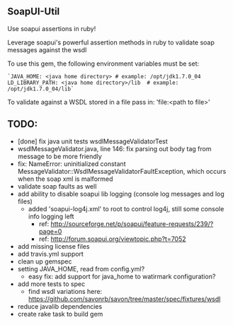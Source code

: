 SoapUI-Util
-----------

Use soapui assertions in ruby!

Leverage soapui's powerful assertion methods in ruby to validate soap messages against the wsdl

To use this gem, the following environment variables must be set:

    `JAVA_HOME: <java home directory> # example: /opt/jdk1.7.0_04
    LD_LIBRARY_PATH: <java home directory>/lib  # example: /opt/jdk1.7.0_04/lib`

To validate against a WSDL stored in a file pass in: 'file:&lt;path to file&gt;'


TODO:
-------
  * [done] fix java unit tests wsdlMessageValidatorTest
  * wsdlMessageValidator.java, line 146: fix parsing out body tag from message to be more friendly
  * fix: NameError: uninitialized constant MessageValidator::WsdlMessageValidatorFaultException,
    which occurs when the soap xml is malformed
  * validate soap faults as well
  * add ability to disable soapui lib logging (console log messages and log files)
    * added 'soapui-log4j.xml' to root to control log4j, still some console info logging left
      * ref: http://sourceforge.net/p/soapui/feature-requests/239/?page=0
      * ref: http://forum.soapui.org/viewtopic.php?t=7052
  * add missing license files
  * add travis.yml support
  * clean up gemspec
  * setting JAVA_HOME, read from config.yml?
    * easy fix: add support for java_home to watirmark configuration?
  * add more tests to spec
    * find wsdl variations here: https://github.com/savonrb/savon/tree/master/spec/fixtures/wsdl
  * reduce javalib dependencies
  * create rake task to build gem